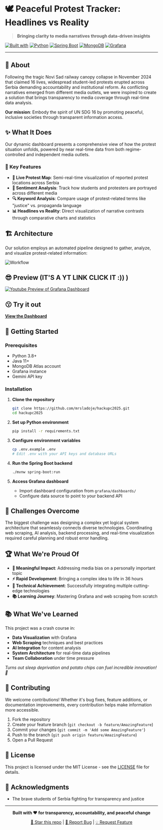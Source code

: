 # 🕊️ Peaceful Protest Tracker: Headlines vs Reality

> **Bringing clarity to media narratives through data-driven insights**

[![Built with](https://img.shields.io/badge/Built%20with-❤️%20%26%20Coffee-red)](https://github.com)
[![Python](https://img.shields.io/badge/Python-3776AB?logo=python&logoColor=white)](https://python.org)
[![Spring Boot](https://img.shields.io/badge/Spring%20Boot-6DB33F?logo=springboot&logoColor=white)](https://spring.io/projects/spring-boot)
[![MongoDB](https://img.shields.io/badge/MongoDB-47A248?logo=mongodb&logoColor=white)](https://mongodb.com)
[![Grafana](https://img.shields.io/badge/Grafana-F46800?logo=grafana&logoColor=white)](https://grafana.com)

---

## 🌟 About

Following the tragic Novi Sad railway canopy collapse in November 2024 that claimed 16 lives, widespread student-led protests erupted across Serbia demanding accountability and institutional reform. As conflicting narratives emerged from different media outlets, we were inspired to create a solution that brings transparency to media coverage through real-time data analysis.

**Our mission**: Embody the spirit of UN SDG 16 by promoting peaceful, inclusive societies through transparent information access.

## ✨ What It Does

Our dynamic dashboard presents a comprehensive view of how the protest situation unfolds, powered by near real-time data from both regime-controlled and independent media outlets.

### 🎯 Key Features

- **📍 Live Protest Map**: Semi-real-time visualization of reported protest locations across Serbia
- **💭 Sentiment Analysis**: Track how students and protesters are portrayed across different media
- **🔍 Keyword Analysis**: Compare usage of protest-related terms like "justice" vs. propaganda language
- **📊 Headlines vs Reality**: Direct visualization of narrative contrasts through comparative charts and statistics

## 🏗️ Architecture

Our solution employs an automated pipeline designed to gather, analyze, and visualize protest-related information:

 ![Workflow](https://d112y698adiu2z.cloudfront.net/photos/production/software_photos/003/405/832/datas/original.png)

## 😎 Preview (IT'S A YT LINK CLICK IT :)) )

[![Youtube Preview of Grafana Dashboard](https://img.youtube.com/vi/Eguzdn9z5Ac/maxresdefault.jpg)](https://www.youtube.com/watch?v=Eguzdn9z5Ac)

## 😗 Try it out

[**View the Dashboard**](https://protests.grafana.net/public-dashboards/b2a775b17b8b47b49a215a161b0c9a91)

## 🚀 Getting Started

### Prerequisites
- Python 3.8+
- Java 11+
- MongoDB Atlas account
- Grafana instance
- Gemini API key

### Installation

1. **Clone the repository**
   ```bash
   git clone https://github.com/mrsladoje/hackupc2025.git
   cd hackupc2025
   ```

2. **Set up Python environment**
   ```bash
   pip install -r requirements.txt
   ```

3. **Configure environment variables**
   ```bash
   cp .env.example .env
   # Edit .env with your API keys and database URLs
   ```

4. **Run the Spring Boot backend**
   ```bash
   ./mvnw spring-boot:run
   ```

5. **Access Grafana dashboard**
   - Import dashboard configuration from `grafana/dashboards/`
   - Configure data source to point to your backend API

## 💪 Challenges Overcome

The biggest challenge was designing a complex yet logical system architecture that seamlessly connects diverse technologies. Coordinating web scraping, AI analysis, backend processing, and real-time visualization required careful planning and robust error handling.

## 🏆 What We're Proud Of

- **🎯 Meaningful Impact**: Addressing media bias on a personally important topic
- **⚡ Rapid Development**: Bringing a complex idea to life in 36 hours
- **🚀 Technical Achievement**: Successfully integrating multiple cutting-edge technologies
- **📚 Learning Journey**: Mastering Grafana and web scraping from scratch

## 📚 What We've Learned

This project was a crash course in:
- **Data Visualization** with Grafana
- **Web Scraping** techniques and best practices  
- **AI Integration** for content analysis
- **System Architecture** for real-time data pipelines
- **Team Collaboration** under time pressure

*Turns out sleep deprivation and potato chips can fuel incredible innovation! 🥔*

## 🤝 Contributing

We welcome contributions! Whether it's bug fixes, feature additions, or documentation improvements, every contribution helps make information more accessible.

1. Fork the repository
2. Create your feature branch (`git checkout -b feature/AmazingFeature`)
3. Commit your changes (`git commit -m 'Add some AmazingFeature'`)
4. Push to the branch (`git push origin feature/AmazingFeature`)
5. Open a Pull Request

## 📄 License

This project is licensed under the MIT License - see the [LICENSE](LICENSE) file for details.

## 🙏 Acknowledgments

- The brave students of Serbia fighting for transparency and justice

---

<div align="center">

**Built with ❤️ for transparency, accountability, and peaceful change**

[🌟 Star this repo](https://github.com/mrsladoje/hackupc2025) | [🐛 Report Bug](https://github.com/mrsladoje/hackupc2025/issues) | [💡 Request Feature](https://github.com/mrsladoje/hackupc2025/issues)

</div>
